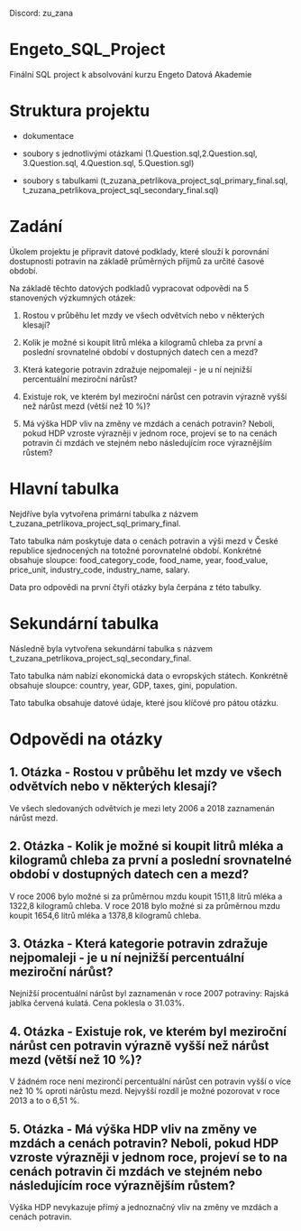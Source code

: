 Discord: zu_zana

# Engeto_SQL_Project
Finální SQL project k absolvování kurzu Engeto Datová Akademie


# Struktura projektu

- dokumentace

- soubory s jednotlivými otázkami (1.Question.sql,2.Question.sql, 3.Question.sql, 4.Question.sql, 5.Question.sgl)

- soubory s tabulkami (t_zuzana_petrlikova_project_sql_primary_final.sql, t_zuzana_petrlikova_project_sql_secondary_final.sql)


# Zadání

Úkolem projektu je připravit datové podklady, které slouží k porovnání dostupnosti potravin na základě průměrných příjmů za určité časové období.

Na základě těchto datových podkladů vypracovat odpovědi na 5 stanovených výzkumných otázek:

1) Rostou v průběhu let mzdy ve všech odvětvích nebo v některých klesají?

2) Kolik je možné si koupit litrů mléka a kilogramů chleba za první a poslední srovnatelné období v dostupných datech cen a mezd?

3) Která kategorie potravin zdražuje nejpomaleji - je u ní nejnižší percentuální meziroční nárůst?
 
4) Existuje rok, ve kterém byl meziroční nárůst cen potravin výrazně vyšší než nárůst mezd (větší než 10 %)?

5) Má výška HDP vliv na změny ve mzdách a cenách potravin? Neboli, pokud HDP vzroste výrazněji v jednom roce, projeví se to na cenách potravin či mzdách ve stejném nebo následujícím roce výraznějším růstem?



# Hlavní tabulka

Nejdříve byla vytvořena primární tabulka z názvem t_zuzana_petrlikova_project_sql_primary_final. 

Tato tabulka nám poskytuje data o cenách potravin a výši mezd v České republice sjednocených na totožné porovnatelné období.
Konkrétné obsahuje sloupce: food_category_code, food_name, year, food_value, price_unit, industry_code, industry_name, salary.

Data pro odpovědi na první čtyři otázky byla čerpána z této tabulky.



# Sekundární tabulka

Následně byla vytvořena sekundární tabulka s názvem t_zuzana_petrlikova_project_sql_secondary_final.

Tato tabulka nám nabízí ekonomická data o evropských státech. Konkrétně obsahuje sloupce: country, year, GDP, taxes, gini, population.

Tato tabulka obsahuje datové údaje, které jsou klíčové pro pátou otázku.


# Odpovědi na otázky
## 1. Otázka -  Rostou v průběhu let mzdy ve všech odvětvích nebo v některých klesají?

Ve všech sledovaných odvětvích je mezi lety 2006 a 2018 zaznamenán nárůst mezd.
 

## 2. Otázka - Kolik je možné si koupit litrů mléka a kilogramů chleba za první a poslední srovnatelné období v dostupných datech cen a mezd?

V roce 2006 bylo možné si za průměrnou mzdu koupit 1511,8 litrů mléka a 1322,8 kilogramů chleba.
V roce 2018 bylo možné si za průměrnou mzdu koupit 1654,6 litrů mléka a 1378,8 kilogramů chleba.


## 3. Otázka - Která kategorie potravin zdražuje nejpomaleji - je u ní nejnižší percentuální meziroční nárůst?

Nejnižší procentuální nárůst byl zaznamenán v roce 2007 potraviny: Rajská jablka červená kulatá. 
Cena poklesla o 31.03%.


## 4. Otázka - Existuje rok, ve kterém byl meziroční nárůst cen potravin výrazně vyšší než nárůst mezd (větší než 10 %)?

V žádném roce není mezirončí percentuální nárůst cen potravin vyšší o více než 10 % oproti nárůstu mezd. 
Nejvyšší rozdíl je možné pozorovat v roce 2013 a to o 6,51 %.


## 5. Otázka - Má výška HDP vliv na změny ve mzdách a cenách potravin? Neboli, pokud HDP vzroste výrazněji v jednom roce, projeví se to na cenách potravin či mzdách ve stejném nebo následujícím roce výraznějším růstem?

Výška HDP nevykazuje přímý a jednoznačný vliv na změny ve mzdách a cenách potravin.


